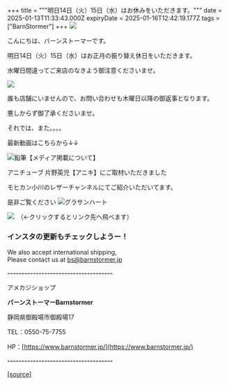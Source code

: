 +++
title = """明日14日（火）15日（水）はお休みをいただきます。"""
date = 2025-01-13T11:33:43.000Z
expiryDate = 2025-01-16T12:42:19.177Z
tags = ["BarnStormer"]
+++
[![](https://stat.ameba.jp/user_images/20231023/16/barnstormer-go/b2/03/p/o0420015015354743273.png)](https://ameblo.jp/barnstormer-go/entry-12825670498.html)

こんにちは、バーンストーマーです。

明日14日（火）15日（水）はお正月の振り替え休日をいただきます。

水曜日間違ってご来店のなきよう御注意くださいませ。

[![](https://stat.ameba.jp/user_images/20250113/17/barnstormer-go/b2/6e/p/o0186027115532765208.png)](https://stat.ameba.jp/user_images/20250113/17/barnstormer-go/b2/6e/p/o0186027115532765208.png)

誰も店舗にいませんので、お問い合わせも木曜日以降の御返事となります。

悪しからず御了承くださいませ。

それでは、また。。。。

最新動画はこちらから↓↓

![鉛筆](https://stat100.ameba.jp/blog/ucs/img/char/char3/519.png)【メディア掲載について】

アニチューブ 片野英児【アニキ】にご取材いただきました

モヒカン小川のレザーチャンネルにてご紹介いただいてます。

是非ご覧ください ![グラサンハート](https://stat100.ameba.jp/blog/ucs/img/char/char3/148.png)

[![](https://stat.ameba.jp/user_images/20230412/16/barnstormer-go/6a/23/p/o0108010815269242493.png)](https://www.instagram.com/barnstormer_daily/)　（←クリックするとリンク先へ飛べます）

### インスタの更新もチェックしようー！

We also accept international shipping,  
Please contact us at bs@barnstormer.jp

**\-------------------------------------**

アメカジショップ

**バーンストーマーBarnstormer**

静岡県御殿場市御殿場17

TEL：0550-75-7755

HP：[https://www.barnstormer.jp/](https://www.barnstormer.jp/)

**\-------------------------------------**

[[source]](https://ameblo.jp/barnstormer-go/entry-12882311153.html)
